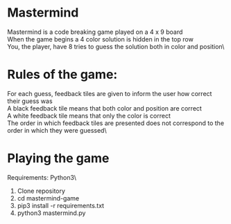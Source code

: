# Mastermind

Mastermind is a code breaking game played on a 4 x 9 board\
When the game begins a 4 color solution is hidden in the top row\
You, the player, have 8 tries to guess the solution both in color and position\

# Rules of the game:

For each guess, feedback tiles are given to inform the user how correct their guess was\
A black feedback tile means that both color and position are correct\
A white feedback tile means that only the color is correct\
The order in which feedback tiles are presented does not correspond to the order in which they were guessed\

# Playing the game

Requirements: Python3\

1. Clone repository 
2. cd mastermind-game
3. pip3 install -r requirements.txt
4. python3 mastermind.py
